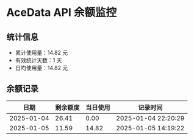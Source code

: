 # AceData API 余额监控

## 统计信息
- 累计使用量：14.82 元
- 有效统计天数：1 天
- 日均使用量：14.82 元

## 余额记录
|日期|剩余额度|当日使用|记录时间|
|---|---|---|---|
|2025-01-04|26.41|0.00|2025-01-04 22:20:29|
|2025-01-05|11.59|14.82|2025-01-05 14:19:22|

